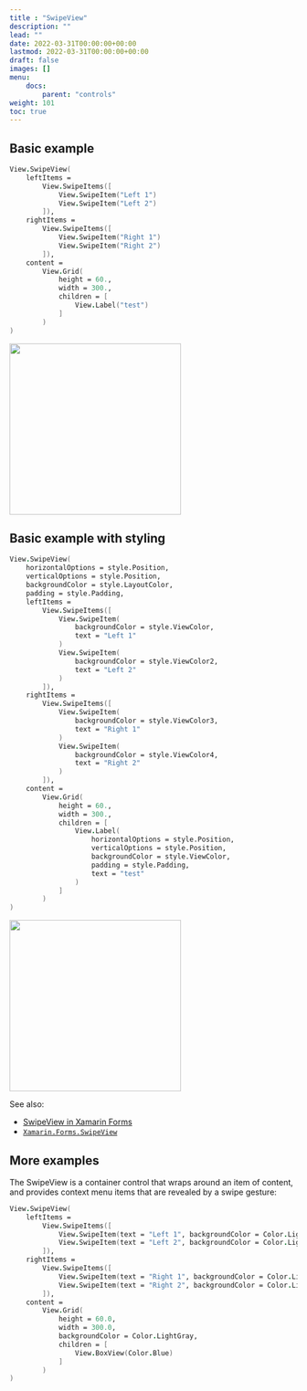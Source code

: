 ```yaml
---
title : "SwipeView"
description: ""
lead: ""
date: 2022-03-31T00:00:00+00:00
lastmod: 2022-03-31T00:00:00+00:00
draft: false
images: []
menu:
    docs:
        parent: "controls"
weight: 101
toc: true
---
```


## Basic example

```fs
View.SwipeView(
    leftItems =
        View.SwipeItems([
            View.SwipeItem("Left 1")
            View.SwipeItem("Left 2")
        ]),
    rightItems =
        View.SwipeItems([
            View.SwipeItem("Right 1")
            View.SwipeItem("Right 2")
        ]),
    content =
        View.Grid(
            height = 60.,
            width = 300.,
            children = [
                View.Label("test")
            ]
        )
)
```

<img src="images/view/SwipeView-adr-basic.png" width="300">

## Basic example with styling

```fs
View.SwipeView(
    horizontalOptions = style.Position,
    verticalOptions = style.Position,
    backgroundColor = style.LayoutColor,
    padding = style.Padding,
    leftItems =
        View.SwipeItems([
            View.SwipeItem(
                backgroundColor = style.ViewColor,
                text = "Left 1"
            )
            View.SwipeItem(
                backgroundColor = style.ViewColor2,
                text = "Left 2"
            )
        ]),
    rightItems =
        View.SwipeItems([
            View.SwipeItem(
                backgroundColor = style.ViewColor3,
                text = "Right 1"
            )
            View.SwipeItem(
                backgroundColor = style.ViewColor4,
                text = "Right 2"
            )
        ]),
    content =
        View.Grid(
            height = 60.,
            width = 300.,
            children = [
                View.Label(
                    horizontalOptions = style.Position,
                    verticalOptions = style.Position,
                    backgroundColor = style.ViewColor,
                    padding = style.Padding,
                    text = "test"
                )
            ]
        )
)
```

<img src="images/view/SwipeView-adr-styled.png" width="300">

See also:

* [SwipeView in Xamarin Forms](https://docs.microsoft.com/en-us/xamarin/xamarin-forms/user-interface/SwipeView)
* [`Xamarin.Forms.SwipeView`](https://docs.microsoft.com/en-us/dotnet/api/Xamarin.Forms.SwipeView)

## More examples

The SwipeView is a container control that wraps around an item of content, and provides context menu items that are revealed by a swipe gesture:

```fs
View.SwipeView(
    leftItems =
        View.SwipeItems([
            View.SwipeItem(text = "Left 1", backgroundColor = Color.LightPink)
            View.SwipeItem(text = "Left 2", backgroundColor = Color.LightGreen)
        ]),
    rightItems =
        View.SwipeItems([
            View.SwipeItem(text = "Right 1", backgroundColor = Color.LightPink)
            View.SwipeItem(text = "Right 2", backgroundColor = Color.LightGreen)
        ]),
    content =
        View.Grid(
            height = 60.0,
            width = 300.0,
            backgroundColor = Color.LightGray,
            children = [
                View.BoxView(Color.Blue)
            ]
        )
)
```
